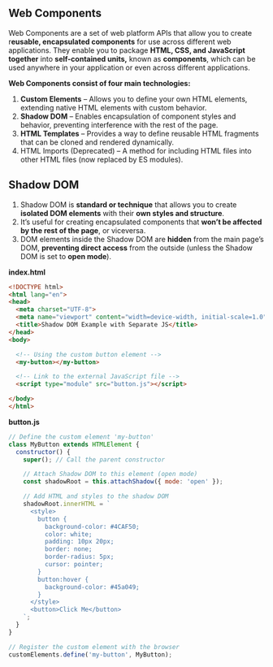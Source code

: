 ## Web Components
Web Components are a set of web platform APIs that allow you to create r**eusable, encapsulated components** for use across different web applications. 
They enable you to package **HTML, CSS, and JavaScript together** into **self-contained units,** known as **components**, which can be used anywhere in your application or even across different applications.

**Web Components consist of four main technologies:**
1. **Custom Elements** – Allows you to define your own HTML elements, extending native HTML elements with custom behavior.
2. **Shadow DOM** – Enables encapsulation of component styles and behavior, preventing interference with the rest of the page.
3. **HTML Templates** – Provides a way to define reusable HTML fragments that can be cloned and rendered dynamically.
4. HTML Imports (Deprecated) – A method for including HTML files into other HTML files (now replaced by ES modules).

## Shadow DOM
1. Shadow DOM is **standard or technique** that allows you to create **isolated DOM elements** with their **own styles and structure**.
2. It’s useful for creating encapsulated components that **won’t be affected by the rest of the page**, or viceversa.
3. DOM elements inside the Shadow DOM are **hidden** from the main page’s DOM, **preventing direct access** from the outside (unless the Shadow DOM is set to **open mode**).

**index.html**
```html
<!DOCTYPE html>
<html lang="en">
<head>
  <meta charset="UTF-8">
  <meta name="viewport" content="width=device-width, initial-scale=1.0">
  <title>Shadow DOM Example with Separate JS</title>
</head>
<body>

  <!-- Using the custom button element -->
  <my-button></my-button>

  <!-- Link to the external JavaScript file -->
  <script type="module" src="button.js"></script>

</body>
</html>
```

**button.js**
```js
// Define the custom element 'my-button'
class MyButton extends HTMLElement {
  constructor() {
    super(); // Call the parent constructor

    // Attach Shadow DOM to this element (open mode)
    const shadowRoot = this.attachShadow({ mode: 'open' });

    // Add HTML and styles to the shadow DOM
    shadowRoot.innerHTML = `
      <style>
        button {
          background-color: #4CAF50;
          color: white;
          padding: 10px 20px;
          border: none;
          border-radius: 5px;
          cursor: pointer;
        }
        button:hover {
          background-color: #45a049;
        }
      </style>
      <button>Click Me</button>
    `;
  }
}

// Register the custom element with the browser
customElements.define('my-button', MyButton);
```
